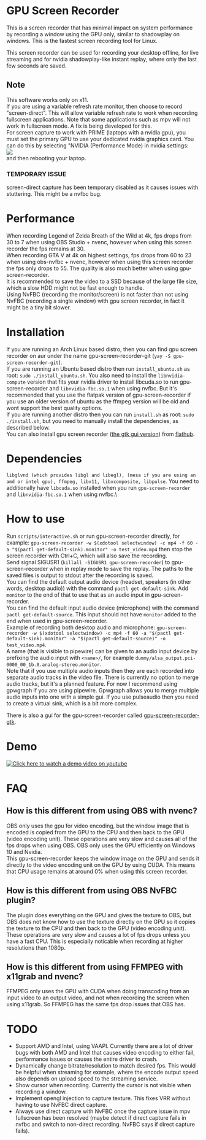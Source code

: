 # GPU Screen Recorder
This is a screen recorder that has minimal impact on system performance by recording a window using the GPU only,
similar to shadowplay on windows. This is the fastest screen recording tool for Linux.

This screen recorder can be used for recording your desktop offline, for live streaming and for nvidia shadowplay-like instant replay,
where only the last few seconds are saved.

## Note
This software works only on x11.\
If you are using a variable refresh rate monitor, then choose to record "screen-direct". This will allow variable refresh rate to work when recording fullscreen applications. Note that some applications such as mpv will not work in fullscreen mode. A fix is being developed for this.\
For screen capture to work with PRIME (laptops with a nvidia gpu), you must set the primary GPU to use your dedicated nvidia graphics card. You can do this by selecting "NVIDIA (Performance Mode) in nvidia settings:\
![](https://dec05eba.com/images/nvidia-settings-prime.png)\
and then rebooting your laptop.
### TEMPORARY ISSUE ###
screen-direct capture has been temporary disabled as it causes issues with stuttering. This might be a nvfbc bug.

# Performance
When recording Legend of Zelda Breath of the Wild at 4k, fps drops from 30 to 7 when using OBS Studio + nvenc, however when using this screen recorder the fps remains at 30.\
When recording GTA V at 4k on highest settings, fps drops from 60 to 23 when using obs-nvfbc + nvenc, however when using this screen recorder the fps only drops to 55. The quality is also much better when using gpu-screen-recorder.\
It is recommended to save the video to a SSD because of the large file size, which a slow HDD might not be fast enough to handle.\
Using NvFBC (recording the monitor/screen) is not faster than not using NvFBC (recording a single window) with gpu screen recorder, in fact it might be a tiny bit slower.

# Installation
If you are running an Arch Linux based distro, then you can find gpu screen recorder on aur under the name gpu-screen-recorder-git (`yay -S gpu-screen-recorder-git`).\
If you are running an Ubuntu based distro then run `install_ubuntu.sh` as root: `sudo ./install_ubuntu.sh`. You also need to install the `libnvidia-compute` version that fits your nvidia driver to install libcuda.so to run gpu-screen-recorder and `libnvidia-fbc.so.1` when using nvfbc. But it's recommended that you use the flatpak version of gpu-screen-recorder if you use an older version of ubuntu as the ffmpeg version will be old and wont support the best quality options.\
If you are running another distro then you can run `install.sh` as root: `sudo ./install.sh`, but you need to manually install the dependencies, as described below.\
You can also install gpu screen recorder ([the gtk gui version](https://git.dec05eba.com/gpu-screen-recorder-gtk/)) from [flathub](https://flathub.org/apps/details/com.dec05eba.gpu_screen_recorder).

# Dependencies
`libglvnd (which provides libgl and libegl), (mesa if you are using an amd or intel gpu), ffmpeg, libx11, libxcomposite, libpulse`. You need to additionally have `libcuda.so` installed when you run `gpu-screen-recorder` and `libnvidia-fbc.so.1` when using nvfbc.\

# How to use
Run `scripts/interactive.sh` or run gpu-screen-recorder directly, for example: `gpu-screen-recorder -w $(xdotool selectwindow) -c mp4 -f 60 -a "$(pactl get-default-sink).monitor" -o test_video.mp4` then stop the screen recorder with Ctrl+C, which will also save the recording.\
Send signal SIGUSR1 (`killall -SIGUSR1 gpu-screen-recorder`) to gpu-screen-recorder when in replay mode to save the replay. The paths to the saved files is output to stdout after the recording is saved.\
You can find the default output audio device (headset, speakers (in other words, desktop audio)) with the command `pactl get-default-sink`. Add `monitor` to the end of that to use that as an audio input in gpu-screen-recorder.\
You can find the default input audio device (microphone) with the command `pactl get-default-source`. This input should not have `monitor` added to the end when used in gpu-screen-recorder.\
Example of recording both desktop audio and microphone: `gpu-screen-recorder -w $(xdotool selectwindow) -c mp4 -f 60 -a "$(pactl get-default-sink).monitor" -a "$(pactl get-default-source)" -o test_video.mp4`.\
A name (that is visible to pipewire) can be given to an audio input device by prefixing the audio input with `<name>/`, for example `dummy/alsa_output.pci-0000_00_1b.0.analog-stereo.monitor`.\
Note that if you use multiple audio inputs then they are each recorded into separate audio tracks in the video file. There is currently no option to merge audio tracks, but it's a planned feature. For now I recommend using gpwgraph if you are using pipewire. Gpwgraph allows you to merge multiple audio inputs into one with a simple gui. If you use pulseaudio then you need to create a virtual sink, which is a bit more complex.

There is also a gui for the gpu-screen-recorder called [gpu-screen-recorder-gtk](https://git.dec05eba.com/gpu-screen-recorder-gtk/).

# Demo
[![Click here to watch a demo video on youtube](https://img.youtube.com/vi/n5tm0g01n6A/0.jpg)](https://www.youtube.com/watch?v=n5tm0g01n6A)

# FAQ
## How is this different from using OBS with nvenc?
OBS only uses the gpu for video encoding, but the window image that is encoded is copied from the GPU to the CPU and then back to the GPU (video encoding unit). These operations are very slow and causes all of the fps drops when using OBS. OBS only uses the GPU efficiently on Windows 10 and Nvidia.\
This gpu-screen-recorder keeps the window image on the GPU and sends it directly to the video encoding unit on the GPU by using CUDA. This means that CPU usage remains at around 0% when using this screen recorder.
## How is this different from using OBS NvFBC plugin?
The plugin does everything on the GPU and gives the texture to OBS, but OBS does not know how to use the texture directly on the GPU so it copies the texture to the CPU and then back to the GPU (video encoding unit). These operations are very slow and causes a lot of fps drops unless you have a fast CPU. This is especially noticable when recording at higher resolutions than 1080p.
## How is this different from using FFMPEG with x11grab and nvenc?
FFMPEG only uses the GPU with CUDA when doing transcoding from an input video to an output video, and not when recording the screen when using x11grab. So FFMPEG has the same fps drop issues that OBS has.

# TODO
* Support AMD and Intel, using VAAPI. Currently there are a lot of driver bugs with both AMD and Intel that causes video encoding to either fail, performance issues or causes the entire driver to crash.
* Dynamically change bitrate/resolution to match desired fps. This would be helpful when streaming for example, where the encode output speed also depends on upload speed to the streaming service.
* Show cursor when recording. Currently the cursor is not visible when recording a window.
* Implement opengl injection to capture texture. This fixes VRR without having to use NvFBC direct capture.
* Always use direct capture with NvFBC once the capture issue in mpv fullscreen has been resolved (maybe detect if direct capture fails in nvfbc and switch to non-direct recording. NvFBC says if direct capture fails).
